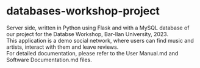 # databases-workshop-project

Server side, written in Python using Flask and with a MySQL database of our project for the Databse Workshop, Bar-Ilan University, 2023.\
This application is a demo social network, where users can find music and artists, interact with them and leave reviews.\
For detailed documentation, please refer to the User Manual.md and Software Documentation.md files.

